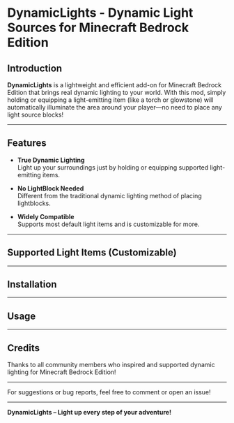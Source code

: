 # DynamicLights - Dynamic Light Sources for Minecraft Bedrock Edition

## Introduction

**DynamicLights** is a lightweight and efficient add-on for Minecraft Bedrock Edition that brings real dynamic lighting to your world. With this mod, simply holding or equipping a light-emitting item (like a torch or glowstone) will automatically illuminate the area around your player—no need to place any light source blocks!

---

## Features

- **True Dynamic Lighting**  
  Light up your surroundings just by holding or equipping supported light-emitting items.

- **No LightBlock Needed**  
  Different from the traditional dynamic lighting method of placing lightblocks.

- **Widely Compatible**  
  Supports most default light items and is customizable for more.

---

## Supported Light Items (Customizable)


---

## Installation

---

## Usage

---

## Credits

Thanks to all community members who inspired and supported dynamic lighting for Minecraft Bedrock Edition!

---

For suggestions or bug reports, feel free to comment or open an issue!

---

**DynamicLights – Light up every step of your adventure!**
